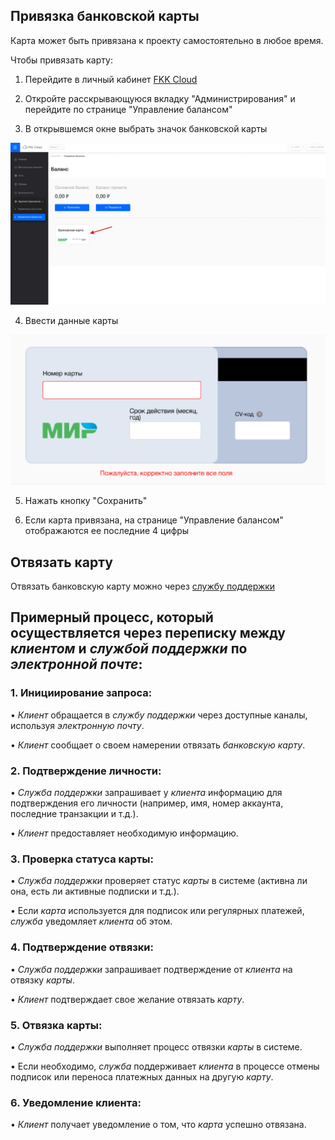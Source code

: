 ## Привязка банковской карты

Карта может быть привязана к проекту самостоятельно в любое время.

Чтобы привязать карту:

1. Перейдите в личный кабинет [FKK Cloud](https://cloud.fkk.ru "cloud.fkk")

2. Откройте расскрывающуюся вкладку "Администрирования" и перейдите по странице "Управление балансом"

3. В открывшемся окне выбрать значок банковской карты 

![alt text](_images/image5.png)

4. Ввести данные карты

![alt text](_images/image6.png)

5. Нажать кнопку "Сохранить"

6. Если карта привязана, на странице "Управление балансом" отображаются ее последние 4 цифры

## Отвязать карту

Отвязать банковскую карту можно через [службу поддержки](mailto:support@fkk.team)

## Примерный процесс, который осуществляется через переписку между *клиентом* и *службой поддержки* по *электронной почте*:

### 1. Инициирование запроса:

•   *Клиент* обращается в *службу поддержки* через доступные каналы, используя *электронную почту*.

•   *Клиент* сообщает о своем намерении отвязать *банковскую карту*.

### 2. Подтверждение личности:

•   *Служба поддержки* запрашивает у *клиента* информацию для подтверждения его личности (например, имя, номер аккаунта, последние транзакции и т.д.).

•   *Клиент* предоставляет необходимую информацию.

### 3. Проверка статуса карты:

•   *Служба поддержки* проверяет статус *карты* в системе (активна ли она, есть ли активные подписки и т.д.).

•   Если *карта* используется для подписок или регулярных платежей, *служба* уведомляет *клиента* об этом.

### 4. Подтверждение отвязки:

•   *Служба поддержки* запрашивает подтверждение от *клиента* на отвязку *карты*.

•   *Клиент* подтверждает свое желание отвязать *карту*.

### 5. Отвязка карты:

•   *Служба поддержки* выполняет процесс отвязки *карты* в системе.

•   Если необходимо, *служба* поддерживает *клиента* в процессе отмены подписок или переноса платежных данных на другую *карту*.

### 6. Уведомление клиента:

•   *Клиент* получает уведомление о том, что *карта* успешно отвязана.
